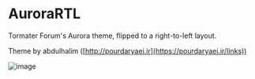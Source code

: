 # AuroraRTL
Tormater Forum's Aurora theme, flipped to a right-to-left layout.

Theme by abdulhalim ([http://pourdaryaei.ir](https://pourdaryaei.ir/links))

![image](https://github.com/tormater/AuroraRTL/assets/115832947/be24a5c9-c29a-471a-a2d5-09753dda8db2)
